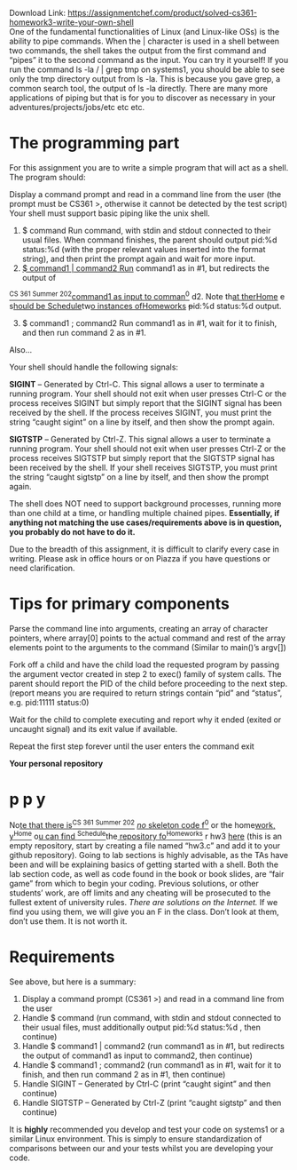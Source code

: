 Download Link: https://assignmentchef.com/product/solved-cs361-homework3-write-your-own-shell
<br>
One of the fundamental functionalities of Linux (and Linux-like OSs) is the ability to pipe commands. When the | character is used in a shell between two commands, the shell takes the output from the first command and “pipes” it to the second command as the input. You can try it yourself! If you run the command ls -la / | grep tmp on systems1, you should be able to see only the tmp directory output from ls -la. This is because you gave grep, a common search tool, the output of ls -la directly. There are many more applications of piping but that is for you to discover as necessary in your adventures/projects/jobs/etc etc etc.

<h1>The programming part</h1>

For this assignment you are to write a simple program that will act as a shell. The program should:

Display a command prompt and read in a command line from the user (the prompt must be CS361 &gt;, otherwise it cannot be detected by the test script)  Your shell must support basic piping like the unix shell.

<ol>

 <li>$ command Run command, with stdin and stdout connected to their usual files. When command finishes, the parent should output pid:%d status:%d
 (with the proper relevant values inserted into the format string), and then print the prompt again and wait for more input.</li>

 <li><a href="https://sites.google.com/uic.edu/cs361summer2020/home?authuser=1">$ command1 | command2</a><a href="https://sites.google.com/uic.edu/cs361summer2020/home?authuser=1"> Run</a> command1 as in #1, but redirects the output of</li>

</ol>

<a href="https://sites.google.com/uic.edu/cs361summer2020/home?authuser=1"><sup>CS 361 Summer 202</sup></a><a href="https://sites.google.com/uic.edu/cs361summer2020/home?authuser=1">command1 as input to comman</a><a href="https://sites.google.com/uic.edu/cs361summer2020/home?authuser=1"><sup>0</sup></a> d2. Note th<a href="https://sites.google.com/uic.edu/cs361summer2020/home?authuser=1">at ther</a><a href="https://sites.google.com/uic.edu/cs361summer2020/home?authuser=1">Home</a> e s<a href="https://sites.google.com/uic.edu/cs361summer2020/schedule?authuser=1">hould be </a><a href="https://sites.google.com/uic.edu/cs361summer2020/schedule?authuser=1">Schedule</a>tw<a href="https://sites.google.com/uic.edu/cs361summer2020/homeworks?authuser=1">o instances of</a><a href="https://sites.google.com/uic.edu/cs361summer2020/homeworks?authuser=1">Homeworks</a> <span style="text-decoration: line-through;">p</span>id:%d status:%d
 output.

<ol start="3">

 <li>$ command1 ; command2 Run command1 as in #1, wait for it to finish, and then run command 2 as in #1.</li>

</ol>

Also…

Your shell should handle the following signals:

<strong>SIGINT</strong> – Generated by Ctrl-C. This signal allows a user to terminate a running program. Your shell should not exit when user presses Ctrl-C or the process receives SIGINT but simply report that the SIGINT signal has been received by the shell. If the process receives SIGINT, you must print the string “caught sigint” on a line by itself, and then show the prompt again.

<strong> SIGTSTP</strong> – Generated by Ctrl-Z. This signal allows a user to terminate a running program. Your shell should not exit when user presses Ctrl-Z or the process receives SIGTSTP but simply report that the SIGTSTP signal has been received by the shell. If your shell receives SIGTSTP, you must print the string “caught sigtstp” on a line by itself, and then show the prompt again.

The shell does NOT need to support background processes, running more than one child at a time, or handling multiple chained pipes. <strong>Essentially, if anything not matching the use cases/requirements above is in question, you probably do not have to do it.</strong>

Due to the breadth of this assignment, it is difficult to clarify every case in writing. Please ask in office hours or on Piazza if you have questions or need clarification.

<h1>Tips for primary components</h1>

Parse the command line into arguments, creating an array of character pointers, where array[0] points to the actual command and rest of the array elements point to the arguments to the command (Similar to main()’s argv[])

Fork off a child and have the child load the requested program by passing the argument vector created in step 2 to exec() family of system calls. The parent should report the PID of the child before proceeding to the next step. (report means you are required to return strings contain “pid” and “status”, e.g. pid:11111 status:0)

Wait for the child to complete executing and report why it ended (exited or uncaught signal) and its exit value if available.

Repeat the first step forever until the user enters the command exit

<strong>Your personal repository</strong>

<h1>                    p                   p           y</h1>

No<a href="https://sites.google.com/uic.edu/cs361summer2020/home?authuser=1">te that there is</a><a href="https://sites.google.com/uic.edu/cs361summer2020/home?authuser=1"><sup>CS 361 Summer 202</sup></a> <a href="https://sites.google.com/uic.edu/cs361summer2020/home?authuser=1"><em>no</em></a><a href="https://sites.google.com/uic.edu/cs361summer2020/home?authuser=1"> skeleton code f</a><a href="https://sites.google.com/uic.edu/cs361summer2020/home?authuser=1"><sup>0</sup></a> or the home<a href="https://sites.google.com/uic.edu/cs361summer2020/home?authuser=1">work, y</a><a href="https://sites.google.com/uic.edu/cs361summer2020/home?authuser=1"><sup>Home</sup></a> o<a href="https://sites.google.com/uic.edu/cs361summer2020/schedule?authuser=1">u can find </a><a href="https://sites.google.com/uic.edu/cs361summer2020/schedule?authuser=1"><sup>Schedule</sup></a>the<a href="https://sites.google.com/uic.edu/cs361summer2020/homeworks?authuser=1"> repository fo</a><a href="https://sites.google.com/uic.edu/cs361summer2020/homeworks?authuser=1"><sup>Homeworks</sup></a> r hw3 <a href="https://www.google.com/url?q=https%3A%2F%2Fclassroom.github.com%2Fa%2F7aUmFG0z&amp;sa=D&amp;sntz=1&amp;usg=AFQjCNGBN_3JNXvHHj9HNaOMKMtG1rtSkA">here</a> (this is an empty repository, start by creating a file named “hw3.c” and add it to your github repository). Going to lab sections is highly advisable, as the TAs have been and will be explaining basics of getting started with a shell. Both the lab section code, as well as code found in the book or book slides, are “fair game” from which to begin your coding. Previous solutions, or other students’ work, are off limits and any cheating will be prosecuted to the fullest extent of university rules. <em>There are solutions on the Internet.</em> If we find you using them, we will give you an F in the class. Don’t look at them, don’t use them. It is not worth it.

<h1>Requirements</h1>

See above, but here is a summary:

<ol>

 <li>Display a command prompt (CS361 &gt;) and read in a command line from the user</li>

 <li>Handle $ command (run command, with stdin and stdout connected to their usual files, must additionally output pid:%d status:%d
, then continue)</li>

 <li>Handle $ command1 | command2 (run command1 as in #1, but redirects the output of command1 as input to command2, then continue)</li>

 <li>Handle $ command1 ; command2 (run command1 as in #1, wait for it to finish, and then run command 2 as in #1, then continue)</li>

 <li>Handle SIGINT – Generated by Ctrl-C (print “caught sigint” and then continue)</li>

 <li>Handle SIGTSTP – Generated by Ctrl-Z (print “caught sigtstp” and then continue)</li>

</ol>

It is <strong>highly</strong> recommended you develop and test your code on systems1 or a similar Linux environment. This is simply to ensure standardization of comparisons between our and your tests whilst you are developing your code.